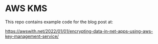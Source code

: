 # AWS KMS
This repo contains example code for the blog post at:

https://awswith.net/2022/01/01/encrypting-data-in-net-apps-using-aws-key-management-service/